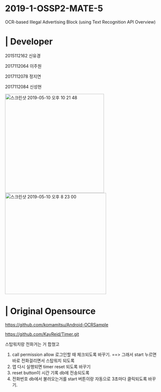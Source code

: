 # 2019-1-OSSP2-MATE-5

OCR-based Illegal Advertising Block
(using Text Recognition API Overview)

# | Developer

2015112162   신유경

2017112064   이주원

2017112078   정지연

2017112084   신성현

<img width="326" alt="스크린샷 2019-05-10 오후 10 21 48" src="https://user-images.githubusercontent.com/48276633/57530488-4efa4000-7372-11e9-8af3-9554301512c4.png"> <img width="333" alt="스크린샷 2019-05-10 오후 8 23 00" src="https://user-images.githubusercontent.com/48276633/57528911-82d36680-736e-11e9-938c-2edb0682f672.png">

# | Original Opensource

https://github.com/komamitsu/Android-OCRSample

https://github.com/KayReid/Timer.git


스탑워치랑 전화거는 거 합쳤고
1. call permission allow 로그인할 때 체크되도록 바꾸기.  ==> 그래서 start 누르면 바로 전화걸리면서 스탑워치 되도록
2. 앱 다시 실행되면 timer reset 되도록 바꾸기
3. reset button이 시간 기록 db에 전송되도록 
4. 전화번호 db에서 불러오는거를 start 버튼이랑 자동으로 3초마다 클릭되도록 바꾸기.
